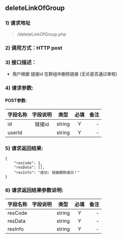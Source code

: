 

## deleteLinkOfGroup

### 1) 请求地址

> /deleteLinkOfGroup.php

### 2) 调用方式：HTTP post

### 3) 接口描述：

* 用户根据 链接id 在群组中删除链接 (无论是否通过审核)

### 4) 请求参数:


#### POST参数:
|字段名称       |字段说明         |类型            |必填            |备注     |
| -------------|:--------------:|:--------------:|:--------------:| ------:|
|id|链接id|string|Y|-|
|userId||string|Y|-|



### 5) 请求返回结果:

```
{
    "resCode": 1,
    "resData": [],
    "resInfo": "成功: 链接删除成功！"
}
```


### 6) 请求返回结果参数说明:
|字段名称       |字段说明         |类型            |必填            |备注     |
| -------------|:--------------:|:--------------:|:--------------:| ------:|
|resCode||string|Y|-|
|resData||string|Y|-|
|resInfo||string|Y|-|

